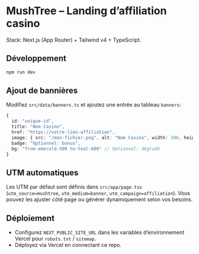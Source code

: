 MushTree – Landing d’affiliation casino
=======================================

Stack: Next.js (App Router) + Tailwind v4 + TypeScript.

Développement
-------------

```bash
npm run dev
```

Ajout de bannières
------------------

Modifiez `src/data/banners.ts` et ajoutez une entrée au tableau `banners`:

```ts
{
  id: "unique-id",
  title: "Nom Casino",
  href: "https://votre-lien-affiliation",
  image: { src: "/mon-fichier.png", alt: "Nom Casino", width: 200, height: 60 },
  badge: "Optionnel: bonus",
  bg: "from-emerald-500 to-teal-600" // Optionnel: dégradé
}
```

UTM automatiques
----------------

Les UTM par défaut sont définis dans `src/app/page.tsx` (`utm_source=mushtree`, `utm_medium=banner`, `utm_campaign=affiliation`).
Vous pouvez les ajuster côté page ou générer dynamiquement selon vos besoins.

Déploiement
-----------

- Configurez `NEXT_PUBLIC_SITE_URL` dans les variables d’environnement Vercel pour `robots.txt` / `sitemap`.
- Déployez via Vercel en connectant ce repo.
